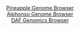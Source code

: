 <div id="Pineapple_Genome_Browser" align="center">
  <a href="https://igv.org/app/?sessionURL=blob:zZNda9swFIb_i6BlA8eW7cRfEEY.m9Cu3dJmLinFKI7sqLElR1LspiH_fWdlYzcdNBcbA1_oHGTrvI8eH1BNpWKCowg5pt0xbRsZSK1Fc0vKqqDXpKQKRRkpFDWQpBmVlKcURQeUEaXJfHYFb661rlRkWUxXrZLwXJjKNUlJXgQnjTJTUVoDURRkKSTRQiqrL0ktLJbXrYYuSVWZcLZrdqwV0cQiRbUWXAmrojxPGvhe8quV5JSLkiblrtDsdYAE5oEZV2ZGPvXi216aUqUu6X666vYup71v7mi.uPAGi_nNJJ578fktyznRO0m7AR.cOeOv5eczp1.73tAJoGzS2WTrTXcVpc2ZOzwfPVdMUtW1fTtwPey3PcDD.Io._0_J4WEnprcDf1GO243fOPU23gCDTTwhTTDW_WHwZnIfHQ1UiHQHPqB0Lf3IxoaLPaPjeK0fSzswMA6BjxQMRQ.PBtKSpBvY_nBAel.BNUjR7e5VIAMJuaISRa0QY98OQ6fT9ts4DO2jcUA7Wfw9uOP5LPSx03McL8lYoUHpVaJ4pUzCuVmnmZm_nEgT8KXO3UQWs5vnIRR4_nJ390QXg6f7q9n15g88DQTHv14ihH3PVP_EvfcMYurlqcLF96MafjD_AvBcr2f14Mu4f9WvAx.aeLCejt6EFEDk0wBlQpZEw37oQPnTu5pIRriGRs0UW7KC6X0MLEWDIttxQV.UikKAj0jmyw_YwIbdwR9_a.oeH4_fAQ--">Pineapple Genome Browser</a>
</div>
<div id="Alphonso_Genome_Browser" align="center">
  <a href="https://igv.org/app/?sessionURL=blob:zZJRT9swGEX_iyWmTUoT26EJiYSmlhaoOgajlFIQir6mTmrm2MF2U2jV_z6DNu1lSPRh06Q8OJ.c.N7js0EN04YriVJEfdL2CUEeMgu1GkFVC_YVKmZQWoAwzEOaFUwzmTOUblABxsL48ov7cmFtbdIg4LZuVSBL5ZvQhwrWSsLK.LmqgiMlBMyUBqu0CboaGhXwsmmt2Azq2ndnh347mIOFAES9UNKooGayzFbuf9mvUVYyqSqWVUth.WuAzOVxGed.AZ87k1Enz5kxQ_Y8mB92hoPOddgf355ER7fj89PJOJp8GPFSgl1qdqiHnebxSE9tePKQj3m8Fnu0e9Nn09X6cboX9j70n2qumTkkMTkIIxyHiUPD5Zw9_U.t3cN3bH6ekOuriMJL4Wi0R4_1cHRx8zCrLwWF3sEb3bceEipfOhtQvtBxSrAX4shr06j1siQHHsYvhLTiKL2795DVkH932.82yD7Xzhlk2OPyVR8PKT1nGqWtBOOYJAlt78f7OEnI1tugpRZ_D._x.DKJMe1QGmUFF9YJPc.MrI0PUvpNXvjlekeeSnVpeAan4Tl3MHsXBTHD3lN0M71eR380aR87Au7w10t0Vd.T6Z.4954gvp3tKtxgeUGtMdVwYOpi0UzO9IkDVTX9bnH17U1Au8EplK7Auv1u4l5_GteA5iCtGzTc8BkX3D5PHEe1QimhoRMX5UooZyLS5ewj9rBH2vjTb0HD7f32Bw--">Alphonso Genome Browser</a>
</div>


<div id="DAF_Genomics_Browser" align="center">
  <a href="https://igv.org/app/?sessionURL=blob:tZFra9swFIb_i6D9ZDuWr7EhDLd11ySl25K5gZQSNPk4FrMlT5KbtCH_fcJtGWyUMehAEjqcy_tKzwE9gFRMcJQiz8GhgzGykKrFbknaroEb0oJCaUUaBRaSUIEETgGlB1QRpUmxuDadtdadSkejklT2FrhoGVWO8h3S2Ur0ugZTansOacmT4GSnHCpaU6zJiDRdLbgSI0IpKGW7ow74drMj5njNbYaRsGn7RrNBdWNMGGOlUxHjlvES9n8x8h.UzWIfstUyG_rn8DgtJ9l8mt36ebH.GJ2vi09XqyJanS7ZlhPdS5jgqmnHF0l4e.KdfV103Zxh9bQ1wf7LVbQsTvyL03zfMQlqgmM89iM3Dn10tFAjaG8wIFpLnOLAir2x5QWB_XL1w8j8gxQMpXf3FtKS0O.m_O6A9GNnYCEFP_qBm4WELEGi1E5cN8ZJ4oVBHLhJgo_WAfWyeWeal8UiiV0v87zI.UZao1.xZvhCI_Rn8r1Q_jbZ7H9FdXmWf36Am92M05zOJJtP13lVeOez1fgNTBZ681mVkC3RJvUcvkAhjVFrgetfVPzj_fEn">DAF Genomics Browser</a>
</div>
